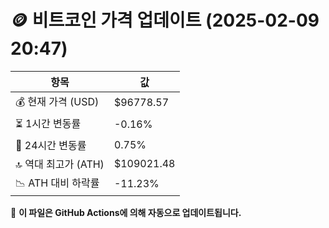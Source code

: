# 🪙 비트코인 가격 업데이트 (2025-02-09 20:47)

| 항목                | 값 |
|--------------------|----------------|
| 💰 현재 가격 (USD) | $96778.57 |
| ⏳ 1시간 변동률    | -0.16% |
| 📆 24시간 변동률   | 0.75% |
| 🔝 역대 최고가 (ATH) | $109021.48 |
| 📉 ATH 대비 하락률 | -11.23% |

🔄 **이 파일은 GitHub Actions에 의해 자동으로 업데이트됩니다.**

